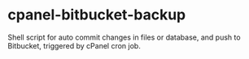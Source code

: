 # cpanel-bitbucket-backup
Shell script for auto commit changes in files or database, and push to Bitbucket, triggered by cPanel cron job.
